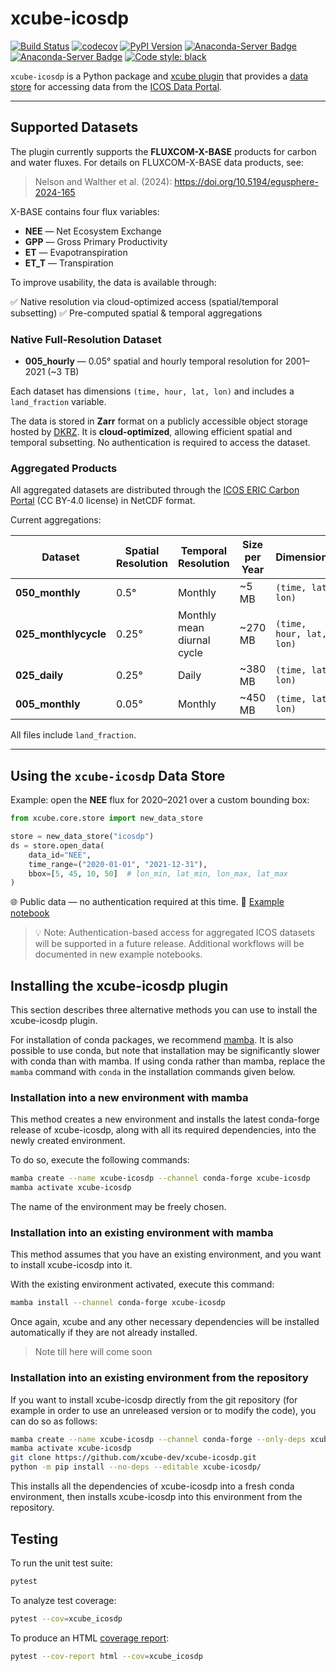 # xcube-icosdp

[![Build Status](https://github.com/xcube-dev/xcube-icosdp/actions/workflows/unit-tests.yml/badge.svg?branch=main)](https://github.com/xcube-dev/xcube-icosdp/actions/workflows/unit-tests.yml)
[![codecov](https://codecov.io/gh/xcube-dev/xcube-icosdp/graph/badge.svg?token=ktcp1maEgz)](https://codecov.io/gh/xcube-dev/xcube-icosdp)
[![PyPI Version](https://img.shields.io/pypi/v/xcube-icosdp)](https://pypi.org/project/xcube-icosdp/)
[![Anaconda-Server Badge](https://anaconda.org/conda-forge/xcube-icosdp/badges/version.svg)](https://anaconda.org/conda-forge/xcube-icosdp)
[![Anaconda-Server Badge](https://anaconda.org/conda-forge/xcube-icosdp/badges/license.svg)](https://anaconda.org/conda-forge/xcube-icosdp)
[![Code style: black](https://img.shields.io/badge/code%20style-black-000000.svg)](https://github.com/psf/black)

`xcube-icosdp` is a Python package and [xcube plugin](https://xcube.readthedocs.io/en/latest/plugins.html)
that provides a [data store](https://xcube.readthedocs.io/en/latest/api.html#data-store-framework) for accessing data from the
[ICOS Data Portal](https://data.icos-cp.eu/portal/).

---

## Supported Datasets

The plugin currently supports the **FLUXCOM-X-BASE** products for carbon and water fluxes.
For details on FLUXCOM-X-BASE data products, see:

> Nelson and Walther et al. (2024): https://doi.org/10.5194/egusphere-2024-165

X-BASE contains four flux variables:

- **NEE** — Net Ecosystem Exchange
- **GPP** — Gross Primary Productivity
- **ET** — Evapotranspiration
- **ET_T** — Transpiration

To improve usability, the data is available through:

✅ Native resolution via cloud-optimized access (spatial/temporal subsetting)
✅ Pre-computed spatial & temporal aggregations


### Native Full-Resolution Dataset

- **005_hourly** — 0.05° spatial and hourly temporal resolution for 2001–2021 (~3 TB)

Each dataset has dimensions `(time, hour, lat, lon)` and includes a `land_fraction` variable.

The data is stored in **Zarr** format on a publicly accessible object storage hosted by
[DKRZ](https://www.dkrz.de/en/dkrz-partner-for-climate-research?set_language=en).
It is **cloud-optimized**, allowing efficient spatial and temporal subsetting.
No authentication is required to access the dataset.


### Aggregated Products

All aggregated datasets are distributed through the
[ICOS ERIC Carbon Portal](https://meta.icos-cp.eu/collections/zfwf1Ak2I7OlziGDTX8Xl6_T)
(CC BY-4.0 license) in NetCDF format.

Current aggregations:

| Dataset              | Spatial Resolution | Temporal Resolution        | Size per Year | Dimensions |
|----------------------|--------------------|----------------------------|---------------|------------|
| **050_monthly**      | 0.5°               | Monthly                    | ~5 MB         |`(time, lat, lon)`|
| **025_monthlycycle** | 0.25°              | Monthly mean diurnal cycle | ~270 MB       |`(time, hour, lat, lon)`|
| **025_daily**        | 0.25°              | Daily                      | ~380 MB       |`(time, lat, lon)`|
| **005_monthly**      | 0.05°              | Monthly                    | ~450 MB       |`(time, lat, lon)`|

All files include `land_fraction`.

---

## Using the `xcube-icosdp` Data Store

Example: open the **NEE** flux for 2020–2021 over a custom bounding box:

```python
from xcube.core.store import new_data_store

store = new_data_store("icosdp")
ds = store.open_data(
    data_id="NEE",
    time_range=("2020-01-01", "2021-12-31"),
    bbox=[5, 45, 10, 50]  # lon_min, lat_min, lon_max, lat_max
)
```

🌐 Public data — no authentication required at this time.
📖 [Example notebook](examples/access_fluxcomxbase.ipynb)

> 💡 Note: Authentication-based access for aggregated ICOS datasets will be supported
> in a future release. Additional workflows will be documented in new example notebooks.

## Installing the xcube-icosdp plugin

This section describes three alternative methods you can use to install the
xcube-icosdp plugin.

For installation of conda packages, we recommend
[mamba](https://mamba.readthedocs.io/). It is also possible to use conda,
but note that installation may be significantly slower with conda than with
mamba. If using conda rather than mamba, replace the `mamba` command with
`conda` in the installation commands given below.

### Installation into a new environment with mamba

This method creates a new environment and installs the latest conda-forge
release of xcube-icosdp, along with all its required dependencies, into the
newly created environment.

To do so, execute the following commands:

```bash
mamba create --name xcube-icosdp --channel conda-forge xcube-icosdp
mamba activate xcube-icosdp
```

The name of the environment may be freely chosen.

### Installation into an existing environment with mamba

This method assumes that you have an existing environment, and you want
to install xcube-icosdp into it.

With the existing environment activated, execute this command:

```bash
mamba install --channel conda-forge xcube-icosdp
```

Once again, xcube and any other necessary dependencies will be installed
automatically if they are not already installed.

> Note till here will come soon

### Installation into an existing environment from the repository

If you want to install xcube-icosdp directly from the git repository (for example
in order to use an unreleased version or to modify the code), you can
do so as follows:

```bash
mamba create --name xcube-icosdp --channel conda-forge --only-deps xcube-icosdp
mamba activate xcube-icosdp
git clone https://github.com/xcube-dev/xcube-icosdp.git
python -m pip install --no-deps --editable xcube-icosdp/
```

This installs all the dependencies of xcube-icosdp into a fresh conda environment,
then installs xcube-icosdp into this environment from the repository.

## Testing <a name="testing"></a>

To run the unit test suite:

```bash
pytest
```

To analyze test coverage:

```bash
pytest --cov=xcube_icosdp
```

To produce an HTML
[coverage report](https://pytest-cov.readthedocs.io/en/latest/reporting.html):

```bash
pytest --cov-report html --cov=xcube_icosdp
```